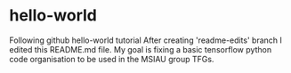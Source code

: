 # hello-world
Following github hello-world tutorial
After creating 'readme-edits' branch I edited this README.md file.
My goal is fixing a basic tensorflow python code organisation to be used in the MSIAU group TFGs.
